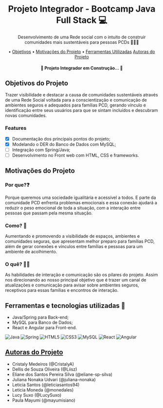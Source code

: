 <h1 align=center> Projeto Integrador - Bootcamp Java Full Stack 💻 </h1>

<p align=center> Desenvolvimento de uma Rede social com o intuito de construir comunidades mais sustentáveis para pessoas PCDs 🧑🏻‍🦼</p>

<p align="center"> •
 <a href="#objetivo">Objetivos</a> •
 <a href="#motivacoes">Motivações do Projeto</a> •
 <a href="#ferramentas">Ferramentas Utilizadas</a>  
 <a href="#autoras">Autoras do Projeto</a>  
</p>

<h4 align="center"> 
	🚧  Projeto Integrador em Construção... 🚧
</h4>

<a name="objetivo"><h2>Objetivos do Projeto</h2></a>
<p>Trazer visibilidade e destacar a causa de comunidades sustentáveis através de uma Rede Social voltada para a conscientização e comunicação de ambientes seguros e adequados para famílias PCD, gerando vínculo e identificação entre seus usuários para que se sintam incluídos e descubram novas comunidades.</p>

### Features

- [x] Documentação dos principais pontos do projeto;
- [x] Modelando o DER do Banco de Dados com MySQL;
- [ ] Integração com Spring/Java;
- [ ] Desenvolvimento no Front web com HTML, CSS e frameworks. 

<a name="motivacoes"><h2>Motivações do Projeto</h2></a>
<h3>Por que?❓</h3>
<p>Porque queremos uma sociedade igualitária e acessível a todos. E parte da comunidade PCD enfrenta problemas emocionais e essa conexão ajudará a reduzir o peso emocional de toda a situação, com a interação entre pessoas que passam pela mesma situação.</p>

<h3>Como? 🤔 </h3>
<p>Aumentando e promovendo a visibilidade de espaços, ambientes e comunidades seguras, que apresentam melhor preparo para famílias PCD, além de gerar conexões e vínculos entre famílias e pessoas para um ambiente de acolhimento. </p>

<h3>O quê? ✍🏻 </h3>
<p>As habilidades de interação e comunicação são os pilares do projeto. Assim nos direcionando ao nosso principal objetivo que é trazer um canal de atualizações e comunicação para avisar sobre ambientes seguros, receptivos para essas famílias e encontros de interação.</p>

<a name="ferramentas"><h2>Ferramentas e tecnologias utilizadas 🔧</h2></a>
* Java/Spring para Back-end; 
* MySQL para Banco de Dados;
* React e Angular para Front-end. 
  
 ![Java](https://img.shields.io/badge/java-%23ED8B00.svg?style=for-the-badge&logo=java&logoColor=white) 
 ![Spring](https://img.shields.io/badge/Spring-6DB33F?style=for-the-badge&logo=spring&logoColor=white)
 ![HTML5](https://img.shields.io/badge/html5-%23E34F26.svg?style=for-the-badge&logo=html5&logoColor=white) 
 ![CSS3](https://img.shields.io/badge/css3-%231572B6.svg?style=for-the-badge&logo=css3&logoColor=white) 
 ![MySQL](https://img.shields.io/badge/mysql-%2300f.svg?style=for-the-badge&logo=mysql&logoColor=white) 
 ![React](https://img.shields.io/badge/react-%2320232a.svg?style=for-the-badge&logo=react&logoColor=%2361DAFB) 
 ![Angular](https://img.shields.io/badge/angular-%23DD0031.svg?style=for-the-badge&logo=angular&logoColor=white) 

<a href="#autoras"><h2>Autoras do Projeto</h2></a>  
* Cristaly Medeiros (@CristalyA)
* Dellis de Souza Oliveira (@Liisz)
* Eliane dos Santos Pereira Silva (@eliane-sp-silva)
* Juliana Nonaka Udvari (@juliana-nonaka)
* Leticia Santos (@leticiasantos94)
* Leticia Moneda (@monedales)
* Lucy Suxo (@LucySuxo)
* Paula Mayumi (@mayumisiano)
 
